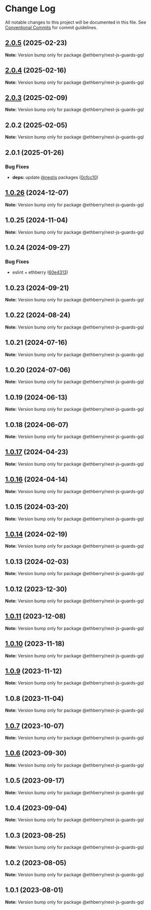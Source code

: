 # Change Log

All notable changes to this project will be documented in this file.
See [Conventional Commits](https://conventionalcommits.org) for commit guidelines.

## [2.0.5](https://github.com/ethberry/nestjs-packages/compare/@ethberry/nest-js-guards-gql@2.0.4...@ethberry/nest-js-guards-gql@2.0.5) (2025-02-23)

**Note:** Version bump only for package @ethberry/nest-js-guards-gql

## [2.0.4](https://github.com/ethberry/nestjs-packages/compare/@ethberry/nest-js-guards-gql@2.0.3...@ethberry/nest-js-guards-gql@2.0.4) (2025-02-16)

**Note:** Version bump only for package @ethberry/nest-js-guards-gql

## [2.0.3](https://github.com/ethberry/nestjs-packages/compare/@ethberry/nest-js-guards-gql@2.0.2...@ethberry/nest-js-guards-gql@2.0.3) (2025-02-09)

**Note:** Version bump only for package @ethberry/nest-js-guards-gql

## 2.0.2 (2025-02-05)

**Note:** Version bump only for package @ethberry/nest-js-guards-gql

## 2.0.1 (2025-01-26)

### Bug Fixes

- **deps:** update [@nestjs](https://github.com/nestjs) packages ([0cfcc10](https://github.com/ethberry/nestjs-packages/commit/0cfcc109fcb0561789b0dc74e1e56ff5e9137a79))

## [1.0.26](https://github.com/ethberry/nestjs-packages/compare/@ethberry/nest-js-guards-gql@1.0.25...@ethberry/nest-js-guards-gql@1.0.26) (2024-12-07)

**Note:** Version bump only for package @ethberry/nest-js-guards-gql

## 1.0.25 (2024-11-04)

**Note:** Version bump only for package @ethberry/nest-js-guards-gql

## 1.0.24 (2024-09-27)

### Bug Fixes

- eslint + ethberry ([60e4313](https://github.com/ethberry/nestjs-packages/commit/60e4313fa658d7bef80c6dff8b6c0c769777c6f0))

## 1.0.23 (2024-09-21)

**Note:** Version bump only for package @ethberry/nest-js-guards-gql

## 1.0.22 (2024-08-24)

**Note:** Version bump only for package @ethberry/nest-js-guards-gql

## 1.0.21 (2024-07-16)

**Note:** Version bump only for package @ethberry/nest-js-guards-gql

## 1.0.20 (2024-07-06)

**Note:** Version bump only for package @ethberry/nest-js-guards-gql

## 1.0.19 (2024-06-13)

**Note:** Version bump only for package @ethberry/nest-js-guards-gql

## 1.0.18 (2024-06-07)

**Note:** Version bump only for package @ethberry/nest-js-guards-gql

## [1.0.17](https://github.com/ethberry/nestjs-packages/compare/@ethberry/nest-js-guards-gql@1.0.16...@ethberry/nest-js-guards-gql@1.0.17) (2024-04-23)

**Note:** Version bump only for package @ethberry/nest-js-guards-gql

## [1.0.16](https://github.com/ethberry/nestjs-packages/compare/@ethberry/nest-js-guards-gql@1.0.15...@ethberry/nest-js-guards-gql@1.0.16) (2024-04-14)

**Note:** Version bump only for package @ethberry/nest-js-guards-gql

## 1.0.15 (2024-03-20)

**Note:** Version bump only for package @ethberry/nest-js-guards-gql

## [1.0.14](https://github.com/ethberry/nestjs-packages/compare/@ethberry/nest-js-guards-gql@1.0.13...@ethberry/nest-js-guards-gql@1.0.14) (2024-02-19)

**Note:** Version bump only for package @ethberry/nest-js-guards-gql

## 1.0.13 (2024-02-03)

**Note:** Version bump only for package @ethberry/nest-js-guards-gql

## 1.0.12 (2023-12-30)

**Note:** Version bump only for package @ethberry/nest-js-guards-gql

## [1.0.11](https://github.com/ethberry/nestjs-packages/compare/@ethberry/nest-js-guards-gql@1.0.10...@ethberry/nest-js-guards-gql@1.0.11) (2023-12-08)

**Note:** Version bump only for package @ethberry/nest-js-guards-gql

## [1.0.10](https://github.com/ethberry/nestjs-packages/compare/@ethberry/nest-js-guards-gql@1.0.9...@ethberry/nest-js-guards-gql@1.0.10) (2023-11-18)

**Note:** Version bump only for package @ethberry/nest-js-guards-gql

## [1.0.9](https://github.com/ethberry/nestjs-packages/compare/@ethberry/nest-js-guards-gql@1.0.8...@ethberry/nest-js-guards-gql@1.0.9) (2023-11-12)

**Note:** Version bump only for package @ethberry/nest-js-guards-gql

## 1.0.8 (2023-11-04)

**Note:** Version bump only for package @ethberry/nest-js-guards-gql

## [1.0.7](https://github.com/ethberry/nestjs-packages/compare/@ethberry/nest-js-guards-gql@1.0.6...@ethberry/nest-js-guards-gql@1.0.7) (2023-10-07)

**Note:** Version bump only for package @ethberry/nest-js-guards-gql

## [1.0.6](https://github.com/ethberry/nestjs-packages/compare/@ethberry/nest-js-guards-gql@1.0.5...@ethberry/nest-js-guards-gql@1.0.6) (2023-09-30)

**Note:** Version bump only for package @ethberry/nest-js-guards-gql

## 1.0.5 (2023-09-17)

**Note:** Version bump only for package @ethberry/nest-js-guards-gql

## 1.0.4 (2023-09-04)

**Note:** Version bump only for package @ethberry/nest-js-guards-gql

## 1.0.3 (2023-08-25)

**Note:** Version bump only for package @ethberry/nest-js-guards-gql

## 1.0.2 (2023-08-05)

**Note:** Version bump only for package @ethberry/nest-js-guards-gql

## 1.0.1 (2023-08-01)

**Note:** Version bump only for package @ethberry/nest-js-guards-gql

